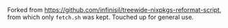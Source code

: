 Forked from https://github.com/infinisil/treewide-nixpkgs-reformat-script, from which only `fetch.sh` was kept. Touched up for general use.
